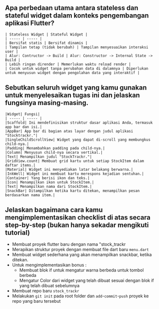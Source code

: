  ## Apa perbedaan utama antara stateless dan stateful widget dalam konteks pengembangan aplikasi Flutter?
    | Stateless Widget | Stateful Widget |
    | ----- | ----- |
    | Bersifat statis | Bersifat dinamis |
    | Tampilan tetap (tidak berubah) | Tampilan menyesuaikan interaksi user |
    | Alur: Contructor -> Build | Alur: Constructor -> Internal State -> Build |
    | Lebih ringan dirender | Memerlukan waktu reload render |
    | Cocok untuk widget tanpa perubahan data di dalamnya | Diperlukan untuk menyusun widget dengan pengolahan data yang interaktif | 

 ## Sebutkan seluruh widget yang kamu gunakan untuk menyelesaikan tugas ini dan jelaskan fungsinya masing-masing.
    |Widget| Fungsi|
    | ----- | ----- |
    |Scaffold| Ini mendefinisikan struktur dasar aplikasi Anda, termasuk app bar dan isi.|
    |AppBar| App bar di bagian atas layar dengan judul aplikasi "Stocktrackr."|
    |SingleChildScrollView| Widget yang dapat di-scroll yang membungkus child-nya.|
    |Padding| Menambahkan padding pada child-nya.|
    |Column| Menyusun child-nya secara vertikal.|
    |Text| Menampilkan judul "StockTrackr."|
    |GridView.count| Membuat grid kartu untuk setiap StockItem dalam daftar items.|
    |Material| Widget ini menyediakan latar belakang berwarna.|
    |InkWell| Widget ini membuat kartu merespons kejadian sentuhan.|
    |Container| Yang berisi ikon dan teks.|
    |Icon| Menampilkan ikon untuk StockItem.|
    |Text| Menampilkan nama dari StockItem.|
    |SnackBar| Ditampilkan ketika kartu ditekan, menampilkan pesan berdasarkan nama item.|


 ## Jelaskan bagaimana cara kamu mengimplementasikan checklist di atas secara step-by-step (bukan hanya sekadar mengikuti tutorial)
   - Membuat proyek flutter baru dengan nama "stock_trackr
   - Merapikan struktur proyek dengan membuat file dart baru `menu.dart`
   - Membuat widget sederhana yang akan menampilkan snackbar, ketika ditekan.
   - Untuk mengimplementasikan bonus :
        - Membuat blok if untuk mengatur warna berbeda untuk tombol berbeda 
        - Mengatur Color dari widget yang telah dibuat sesuai dengan blok if yang telah dibuat sebelumnya
   - Membuat repo baru `stock_trackr`
   - Melakukan  `git init` pada root folder dan `add`-`commit`-`push` proyek ke repo yang baru tersebut
